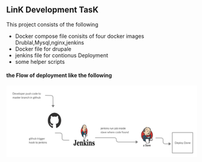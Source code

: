 ## LinK Development TasK
This project consists of the following 
- Docker compose file conisits of four docker images Drublal,Mysql,nginx,jenkins
- Docker file for drupale
- jenkins file for contionus Deployment 
- some helper scripts 
#### the Flow of deployment like the following  

![deployment flow](/flowdigram.jpg)
